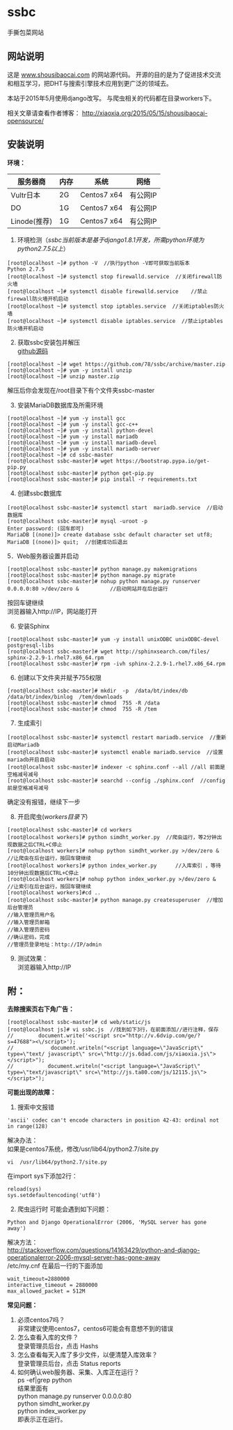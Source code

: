 # ssbc
手撕包菜网站

## 网站说明
这是 www.shousibaocai.com 的网站源代码。
开源的目的是为了促进技术交流和相互学习，把DHT与搜索引擎技术应用到更广泛的领域去。

本站于2015年5月使用django改写。
与爬虫相关的代码都在目录workers下。

相关文章请查看作者博客：
http://xiaoxia.org/2015/05/15/shousibaocai-opensource/

## 安装说明
**环境：**

服务器商 | 内存 | 系统 | 网络
---|---|---|---
Vultr日本 | 2G | Centos7 x64 | 有公网IP
DO | 1G | Centos7 x64 | 有公网IP
Linode(推荐) | 1G | Centos7 x64 | 有公网IP

1. 环境检测（*ssbc当前版本是基于django1.8.1开发，所需python环境为python2.7.5以上*）  
```Shell
[root@localhost ~]# python -V  //执行python -V即可获取当前版本    
Python 2.7.5   
[root@localhost ~]# systemctl stop firewalld.service  //关闭firewall防火墙  
[root@localhost ~]# systemctl disable firewalld.service    //禁止firewall防火墙开机启动  
[root@localhost ~]# systemctl stop iptables.service  //关闭iptables防火墙  
[root@localhost ~]# systemctl disable iptables.service  //禁止iptables防火墙开机启动
```  
2. 获取ssbc安装包并解压  
[github源码](https://github.com/aystshen/ssbc)  

```Shell
[root@localhost ~]# wget https://github.com/78/ssbc/archive/master.zip  
[root@localhost ~]# yum -y install unzip  
[root@localhost ~]# unzip master.zip  
```
解压后你会发现在/root目录下有个文件夹ssbc-master  

3. 安装MariaDB数据库及所需环境
```Shell
[root@localhost ~]# yum -y install gcc  
[root@localhost ~]# yum -y install gcc-c++  
[root@localhost ~]# yum -y install python-devel  
[root@localhost ~]# yum -y install mariadb  
[root@localhost ~]# yum -y install mariadb-devel  
[root@localhost ~]# yum -y install mariadb-server  
[root@localhost ~]# cd ssbc-master  
[root@localhost ssbc-master]# wget https://bootstrap.pypa.io/get-pip.py   
[root@localhost ssbc-master]# python get-pip.py  
[root@localhost ssbc-master]# pip install -r requirements.txt  
```

4. 创建ssbc数据库  
```Shell
[root@localhost ssbc-master]# systemctl start  mariadb.service  //启动数据库  
[root@localhost ssbc-master]# mysql -uroot -p  
Enter password: (回车即可)  
MariaDB [(none)]> create database ssbc default character set utf8;  
MariaDB [(none)]> quit;  //创建成功后退出  
```

5．Web服务器设置并启动
```Shell
[root@localhost ssbc-master]# python manage.py makemigrations  
[root@localhost ssbc-master]# python manage.py migrate  
[root@localhost ssbc-master]# nohup python manage.py runserver 0.0.0.0:80 >/dev/zero &          //启动网站并在后台运行  
```
按回车键继续  
浏览器输入http://IP，网站能打开  

6. 安装Sphinx  
```Shell
[root@localhost ssbc-master]# yum -y install unixODBC unixODBC-devel postgresql-libs  
[root@localhost ssbc-master]# wget http://sphinxsearch.com/files/  sphinx-2.2.9-1.rhel7.x86_64.rpm  
[root@localhost ssbc-master]# rpm -ivh sphinx-2.2.9-1.rhel7.x86_64.rpm  
```
6. 创建以下文件夹并赋予755权限 
```Shell
[root@localhost ssbc-master]# mkdir  -p  /data/bt/index/db /data/bt/index/binlog  /tem/downloads  
[root@localhost ssbc-master]# chmod  755 -R /data  
[root@localhost ssbc-master]# chmod  755 -R /tem  
```

7. 生成索引  
```Shell
[root@localhost ssbc-master]# systemctl restart mariadb.service  //重新启动Mariadb 
[root@localhost ssbc-master]# systemctl enable mariadb.service  //设置mariadb开启自启动  
[root@localhost ssbc-master]# indexer -c sphinx.conf --all //all 前面是空格减号减号
[root@localhost ssbc-master]# searchd --config ./sphinx.conf  //config前是空格减号减号
```
确定没有报错，继续下一步  

8. 开启爬虫(*workers目录下*) 
```Shell
[root@localhost ssbc-master]# cd workers  
[root@localhost workers]# python simdht_worker.py  //爬虫运行，等2分钟出现数据之后CTRL+C停止  
[root@localhost workers]# nohup python simdht_worker.py >/dev/zero & //让爬虫在后台运行，按回车键继续  
[root@localhost workers]# python index_worker.py      //入库索引 ，等待10分钟出现数据后CTRL+C停止  
[root@localhost workers]# nohup python index_worker.py >/dev/zero &   //让索引在后台运行，按回车键继续  
[root@localhost workers]#cd ..  
[root@localhost ssbc-master]# python manage.py createsuperuser  //增加后台管理员
//输入管理员用户名  
//输入管理员邮箱  
//输入管理员密码  
//确认密码，完成  
//管理员登录地址：http://IP/admin 
```

9. 测试效果：  
浏览器输入http://IP 

## 附：

**去除搜索页右下角广告：**
```Shell
[root@localhost ssbc-master]# cd web/static/js  
[root@localhost js]# vi ssbc.js  //找到如下3行，在前面添加//进行注释，保存  
//        document.write('<script src="http://v.6dvip.com/ge/?s=47688"><\/script>');  
//            document.writeln("<script language=\"JavaScript\" type=\"text/ javascript\" src=\"http://js.6dad.com/js/xiaoxia.js\"></script>");  
//           document.writeln("<script language=\"JavaScript\" type=\"text/javascript\" src=\"http://js.ta80.com/js/12115.js\"></script>");  
```

**可能出现的故障：**  
1. 搜索中文报错  
```
'ascii' codec can't encode characters in position 42-43: ordinal not in range(128)
```
解决办法：  
如果是centos7系统，修改/usr/lib64/python2.7/site.py  
```
vi  /usr/lib64/python2.7/site.py  
```
在import sys下添加2行： 
```
reload(sys)  
sys.setdefaultencoding('utf8')  
```

2. 爬虫运行时 可能会遇到如下问题：
```
Python and Django OperationalError (2006, 'MySQL server has gone away')  
```
解决方法：   
<http://stackoverflow.com/questions/14163429/python-and-django-operationalerror-2006-mysql-server-has-gone-away>  
/etc/my.cnf 在最后一行的下面添加
```
wait_timeout=2880000  
interactive_timeout = 2880000  
max_allowed_packet = 512M  
```

**常见问题：**  
1. 必须centos7吗？  
非常建议使用centos7，centos6可能会有意想不到的错误  
2. 怎么查看入库的文件？  
登录管理员后台，点击 Hashs   
3. 怎么查看每天入库了多少文件，以便清楚入库效率？  
登录管理员后台，点击 Status reports   
4. 如何确认web服务器、采集、入库正在运行？  
ps -ef|grep python  
结果里面有  
python manage.py runserver 0.0.0.0:80    
python simdht_worker.py    
python index_worker.py  
即表示正在运行。  